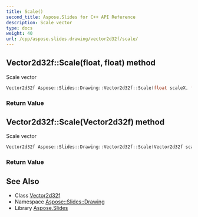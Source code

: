 ```yaml
---
title: Scale()
second_title: Aspose.Slides for C++ API Reference
description: Scale vector
type: docs
weight: 40
url: /cpp/aspose.slides.drawing/vector2d32f/scale/
---
```

## Vector2d32f::Scale(float, float) method


Scale vector

```cpp
Vector2d32f Aspose::Slides::Drawing::Vector2d32f::Scale(float scaleX, float scaleY)
```


### Return Value



## Vector2d32f::Scale(Vector2d32f) method


Scale vector

```cpp
Vector2d32f Aspose::Slides::Drawing::Vector2d32f::Scale(Vector2d32f scale)
```


### Return Value



## See Also

* Class [Vector2d32f](./)
* Namespace [Aspose::Slides::Drawing](../)
* Library [Aspose.Slides](../../)